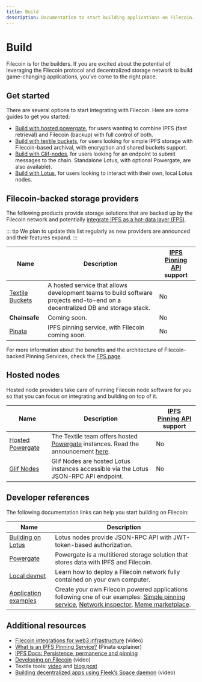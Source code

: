 ```yaml
---
title: Build
description: Documentation to start building applications on Filecoin.
---
```


# Build

Filecoin is for the builders. If you are excited about the potential of leveraging the Filecoin protocol and decentralized storage network to build game-changing applications, you've come to the right place.

## Get started

There are several options to start integrating with Filecoin. Here are some guides to get you started:

- [Build with hosted powergate](hosted-powergate.md), for users wanting to combine IPFS (fast retrieval) and Filecoin (backup) with full control of both.
- [Build with textile buckets](textile-buckets.md), for users looking for simple IPFS storage with Filecoin-based archival, with encryption and shared buckets support.
- [Build with Glif-nodes](hosted-lotus.md), for users looking for an endpoint to submit messages to the chain. Standalone Lotus, with optional Powergate, are also available).
- [Build with Lotus](lotus/README.md), for users looking to interact with their own, local Lotus nodes.

## Filecoin-backed storage providers

The following products provide storage solutions that are backed up by the Filecoin network and potentially [integrate IPFS as a hot-data layer (FPS)](filecoin-pinning-services.md).

::: tip
We plan to update this list regularly as new providers are announced and their features expand.
:::

| Name                                                | Description                                                                                                                   | [IPFS Pinning API](https://ipfs.github.io/pinning-services-api-spec/) support |
| --------------------------------------------------- | ----------------------------------------------------------------------------------------------------------------------------- | ----------------------------------------------------------------------------- |
| [Textile Buckets](https://docs.textile.io/buckets/) | A hosted service that allows development teams to build software projects end-to-end on a decentralized DB and storage stack. | No                                                                            |
| **Chainsafe**                                       | Coming soon.                                                                                                                  | No                                                                            |
| [Pinata](https://pinata.cloud)                      | IPFS pinning service, with Filecoin coming soon.                                                                              | No                                                                            |

For more information about the benefits and the architecture of Filecoin-backed Pinning Services, check the [FPS page](filecoin-pinning-services.md).

## Hosted nodes

Hosted node providers take care of running Filecoin node software for you so that you can focus on integrating and building on top of it.

| Name                                    | Description                                                                                                                                                                                     | [IPFS Pinning API](https://ipfs.github.io/pinning-services-api-spec/) support |
| --------------------------------------- | ----------------------------------------------------------------------------------------------------------------------------------------------------------------------------------------------- | ----------------------------------------------------------------------------- |
| [Hosted Powergate](hosted-powergate.md) | The Textile team offers hosted [Powergate](powergate.md) instances. Read the announcement [here](https://blog.textile.io/announcing-managed-powergate-instances-enterprise-filecoin-and-ipfs/). | No                                                                            |
| [Glif Nodes](hosted-lotus.md)           | Glif Nodes are hosted Lotus instances accessible via the Lotus JSON-RPC API endpoint.                                                                                                           | No                                                                            |

## Developer references

The following documentation links can help you start building on Filecoin:

| Name                                       | Description                                                                                                                                                                                                                                                                 |
| ------------------------------------------ | --------------------------------------------------------------------------------------------------------------------------------------------------------------------------------------------------------------------------------------------------------------------------- |
| [Building on Lotus](lotus/README.md)       | Lotus nodes provide JSON-RPC API with JWT-token-based authorization.                                                                                                                                                                                                        |
| [Powergate](powergate.md)                  | Powergate is a multitiered storage solution that stores data with IPFS and Filecoin.                                                                                                                                                                                        |
| [Local devnet](local-devnet.md)            | Learn how to deploy a Filecoin network fully contained on your own computer.                                                                                                                                                                                                |
| [Application examples](examples/README.md) | Create your own Filecoin powered applications following one of our examples: [Simple pinning service](examples/simple-pinning-service/overview.md), [Network inspector](examples/network-inspector/overview.md), [Meme marketplace](examples/meme-marketplace/overview.md). |

## Additional resources

- [Filecoin integrations for web3 infrastructure](https://www.youtube.com/watch?v=Q0oe6i7d1u4) (video)
- [What is an IPFS Pinning Service?](https://medium.com/pinata/what-is-an-ipfs-pinning-service-f6ed4cd7e475#:~:text=An%20IPFS%20pinning%20service%20is,running%20your%20own%20IPFS%20nodes.) (Pinata explainer)
- [IPFS Docs: Persistence, permanence and pinning](https://docs.ipfs.io/concepts/persistence/)
- [Developing on Filecoin](https://www.youtube.com/watch?v=aGCpq0Xf-w8) (video)
- Textile tools: [video](https://www.youtube.com/watch?v=IZ8M9m9_uJY) and [blog post](https://blog.textile.io/developer-tools-for-filecoin-ipfs-web/)
- [Building decentralized apps using Fleek’s Space daemon](https://www.youtube.com/watch?v=pWJ5fty-7mA) (video)
